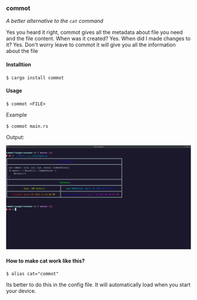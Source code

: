 ### commot

*A better alternative to the `cat` command* 


Yes you heard it right, commot gives all the metadata about file you need and the file content. When was it created? Yes. When did I made changes to it? Yes. Don't worry leave to commot it will give you all the information about the file


#### Installtion

```
$ cargo install commot
```


#### Usage


```
$ commot <FILE>
```


Example

```
$ commot main.rs
```

Output: 


![example](./Screenshot_20220410_143449.png)


#### How to make cat work like this?


```
$ alias cat="commot"
```

Its better to do this in the config file. It will automatically load when you start your device.
